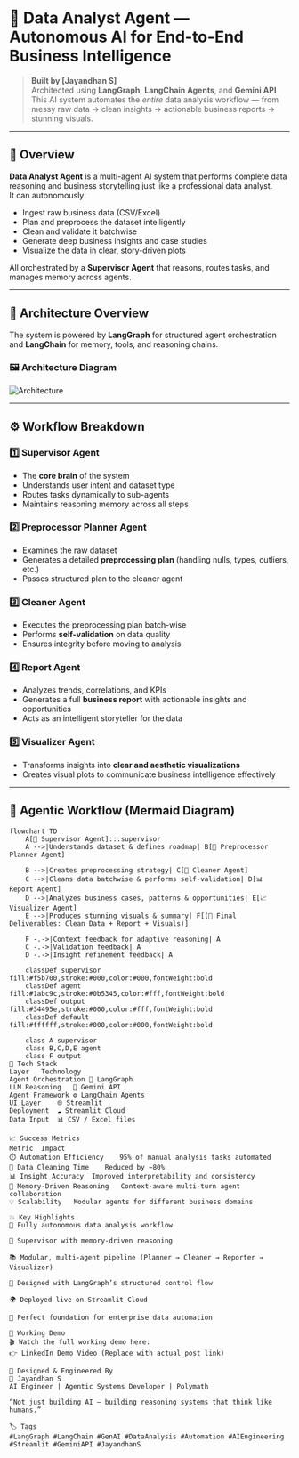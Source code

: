 # 🧠 Data Analyst Agent — Autonomous AI for End-to-End Business Intelligence

> **Built by [Jayandhan S]**  
> Architected using **LangGraph**, **LangChain Agents**, and **Gemini API**  
> This AI system automates the *entire* data analysis workflow — from messy raw data → clean insights → actionable business reports → stunning visuals.  

---

## 🚀 Overview

**Data Analyst Agent** is a multi-agent AI system that performs complete data reasoning and business storytelling just like a professional data analyst.  
It can autonomously:

- Ingest raw business data (CSV/Excel)
- Plan and preprocess the dataset intelligently
- Clean and validate it batchwise
- Generate deep business insights and case studies
- Visualize the data in clear, story-driven plots  

All orchestrated by a **Supervisor Agent** that reasons, routes tasks, and manages memory across agents.

---

## 🧩 Architecture Overview

The system is powered by **LangGraph** for structured agent orchestration and **LangChain** for memory, tools, and reasoning chains.

### 🖼️ Architecture Diagram  
![Architecture](./assets/architecture.png)


---

## ⚙️ Workflow Breakdown

### 1️⃣ Supervisor Agent
- The **core brain** of the system  
- Understands user intent and dataset type  
- Routes tasks dynamically to sub-agents  
- Maintains reasoning memory across all steps

### 2️⃣ Preprocessor Planner Agent
- Examines the raw dataset  
- Generates a detailed **preprocessing plan** (handling nulls, types, outliers, etc.)  
- Passes structured plan to the cleaner agent  

### 3️⃣ Cleaner Agent
- Executes the preprocessing plan batch-wise  
- Performs **self-validation** on data quality  
- Ensures integrity before moving to analysis  

### 4️⃣ Report Agent
- Analyzes trends, correlations, and KPIs  
- Generates a full **business report** with actionable insights and opportunities  
- Acts as an intelligent storyteller for the data  

### 5️⃣ Visualizer Agent
- Transforms insights into **clear and aesthetic visualizations**  
- Creates visual plots to communicate business intelligence effectively  

---

## 🧠 Agentic Workflow (Mermaid Diagram)

```mermaid
flowchart TD
    A[🧠 Supervisor Agent]:::supervisor
    A -->|Understands dataset & defines roadmap| B[🧩 Preprocessor Planner Agent]

    B -->|Creates preprocessing strategy| C[🧼 Cleaner Agent]
    C -->|Cleans data batchwise & performs self-validation| D[📊 Report Agent]
    D -->|Analyzes business cases, patterns & opportunities| E[📈 Visualizer Agent]
    E -->|Produces stunning visuals & summary| F[(📁 Final Deliverables: Clean Data + Report + Visuals)]

    F -.->|Context feedback for adaptive reasoning| A
    C -.->|Validation feedback| A
    D -.->|Insight refinement feedback| A

    classDef supervisor fill:#f5b700,stroke:#000,color:#000,fontWeight:bold
    classDef agent fill:#1abc9c,stroke:#0b5345,color:#fff,fontWeight:bold
    classDef output fill:#34495e,stroke:#000,color:#fff,fontWeight:bold
    classDef default fill:#ffffff,stroke:#000,color:#000,fontWeight:bold

    class A supervisor
    class B,C,D,E agent
    class F output
🧩 Tech Stack
Layer	Technology
Agent Orchestration	🧭 LangGraph
LLM Reasoning	💬 Gemini API
Agent Framework	⚙️ LangChain Agents
UI Layer	🌐 Streamlit
Deployment	☁️ Streamlit Cloud
Data Input	📊 CSV / Excel files

📈 Success Metrics
Metric	Impact
⏱️ Automation Efficiency	95% of manual analysis tasks automated
🧹 Data Cleaning Time	Reduced by ~80%
📊 Insight Accuracy	Improved interpretability and consistency
🔁 Memory-Driven Reasoning	Context-aware multi-turn agent collaboration
💡 Scalability	Modular agents for different business domains

💥 Key Highlights
🤖 Fully autonomous data analysis workflow

🧠 Supervisor with memory-driven reasoning

📚 Modular, multi-agent pipeline (Planner → Cleaner → Reporter → Visualizer)

🧩 Designed with LangGraph’s structured control flow

🌍 Deployed live on Streamlit Cloud

💼 Perfect foundation for enterprise data automation

🎥 Working Demo
🎬 Watch the full working demo here:
👉 LinkedIn Demo Video (Replace with actual post link)

🧱 Designed & Engineered By
👤 Jayandhan S
AI Engineer | Agentic Systems Developer | Polymath

“Not just building AI — building reasoning systems that think like humans.”

🏷️ Tags
#LangGraph #LangChain #GenAI #DataAnalysis #Automation #AIEngineering #Streamlit #GeminiAPI #JayandhanS

